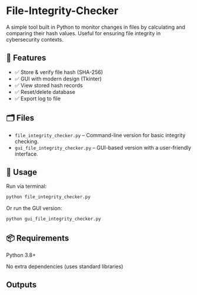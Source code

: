 # File-Integrity-Checker

A simple tool built in Python to monitor changes in files by calculating and comparing their hash values. Useful for ensuring file integrity in cybersecurity contexts.

## 🧰 Features

- ✅ Store & verify file hash (SHA-256)
- ✅ GUI with modern design (Tkinter)
- ✅ View stored hash records
- ✅ Reset/delete database
- ✅ Export log to file

## 🗂 Files

- `file_integrity_checker.py` – Command-line version for basic integrity checking.
- `gui_file_integrity_checker.py` – GUI-based version with a user-friendly interface.

## 🚀 Usage

Run via terminal:
```bash
python file_integrity_checker.py
```

Or run the GUI version:

```bash
python gui_file_integrity_checker.py
```

## 📦 Requirements
Python 3.8+

No extra dependencies (uses standard libraries)

## Outputs


